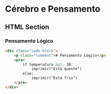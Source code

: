 # Cérebro e Pensamento

## HTML Section

### Pensamento Lógico
```html
<div class="code-block">
    <p class="comment"># Pensamento Lógico</p>
    <pre>
        if temperatura &gt; 30:
            imprimir("Está quente")
        else:
            imprimir("Está frio")
    </pre>
</div>
